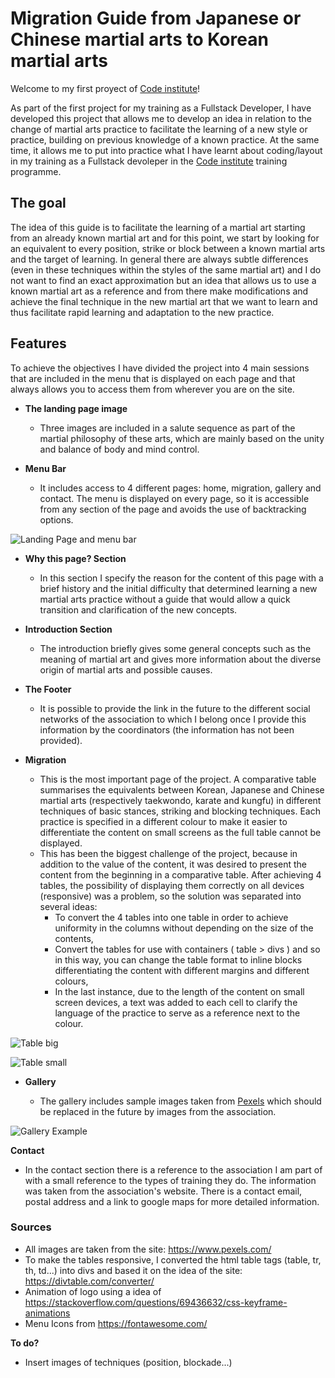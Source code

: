 
# Migration Guide from Japanese or Chinese martial arts to Korean martial arts

Welcome to my first proyect of [Code institute](https://codeinstitute.net)!

As part of the first project for my training as a Fullstack Developer, I have developed this project that allows me to develop an idea in relation to the change of martial arts practice to facilitate the learning of a new style or practice, building on previous knowledge of a known practice. At the same time, it allows me to put into practice what I have learnt about coding/layout in my training as a Fullstack devoleper in the [Code institute](https://codeinstitute.net) training programme.

## The goal

The idea of this guide is to facilitate the learning of a martial art starting from an already known martial art and for this point, we start by looking for an equivalent to every position, strike or block between a known martial arts and the target of learning. In general there are always subtle differences (even in these techniques within the styles of the same martial art) and I do not want to find an exact approximation but an idea that allows us to use a known martial art as a reference and from there make modifications and achieve the final technique in the new martial art that we want to learn and thus facilitate rapid learning and adaptation to the new practice.

## Features

To achieve the objectives I have divided the project into 4 main sessions that are included in the menu that is displayed on each page and that always allows you to access them from wherever you are on the site.

- __The landing page image__

  - Three images are included in a salute sequence as part of the martial philosophy of these arts, which are mainly based on the unity and balance of body and mind control.

- __Menu Bar__

  - It includes access to 4 different pages: home, migration, gallery and contact. The menu is displayed on every page, so it is accessible from any section of the page and avoids the use of backtracking options.   

![Landing Page and menu bar](https://patchamama.github.io/PP1/doc/menu-landing-page.png)

- __Why this page? Section__

  - In this section I specify the reason for the content of this page with a brief history and the initial difficulty that determined learning a new martial arts practice without a guide that would allow a quick transition and clarification of the new concepts.

- __Introduction Section__

  - The introduction briefly gives some general concepts such as the meaning of martial art and gives more information about the diverse origin of martial arts and possible causes. 

- __The Footer__ 

  - It is possible to provide the link in the future to the different social networks of the association to which I belong once I provide this information by the coordinators (the information has not been provided).

- __Migration__

  - This is the most important page of the project. A comparative table summarises the equivalents between Korean, Japanese and Chinese martial arts (respectively taekwondo, karate and kungfu) in different techniques of basic stances, striking and blocking techniques. Each practice is specified in a different colour to make it easier to differentiate the content on small screens as the full table cannot be displayed.
  - This has been the biggest challenge of the project, because in addition to the value of the content, it was desired to present the content from the beginning in a comparative table. After achieving 4 tables, the possibility of displaying them correctly on all devices (responsive) was a problem, so the solution was separated into several ideas:
    - To convert the 4 tables into one table in order to achieve uniformity in the columns without depending on the size of the contents,
    - Convert the tables for use with containers ( table > divs ) and so in this way, you can change the table format to inline blocks differentiating the content with different margins and different colours,
    - In the last instance, due to the length of the content on small screen devices, a text was added to each cell to clarify the language of the practice to serve as a reference next to the colour.

![Table big](https://patchamama.github.io/PP1/doc/table-big.png)

![Table small](https://patchamama.github.io/PP1/doc/table-small.pngdoc)

- __Gallery__

  - The gallery includes sample images taken from [Pexels](https://www.pexels.com/) which should be replaced in the future by images from the association.

![Gallery Example](https://patchamama.github.io/PP1/doc/gallery-sample.png)

__Contact__

  - In the contact section there is a reference to the association I am part of with a small reference to the types of training they do. The information was taken from the association's website. There is a contact email, postal address and a link to google maps for more detailed information.


### Sources ###

- All images are taken from the site: https://www.pexels.com/
- To make the tables responsive, I converted the html table tags (table, tr, th, td...) into divs and based it on the idea of the site: https://divtable.com/converter/
- Animation of logo using a idea of https://stackoverflow.com/questions/69436632/css-keyframe-animations
- Menu Icons from https://fontawesome.com/

**To do?**

- Insert images of techniques (position, blockade...)
